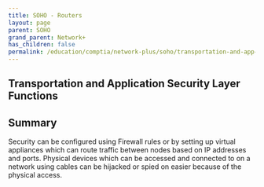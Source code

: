 ```yaml
---
title: SOHO - Routers
layout: page
parent: SOHO
grand_parent: Network+
has_children: false
permalink: /education/comptia/network-plus/soho/transportation-and-app-layer-security-functions/
---
```


## Transportation and Application Security Layer Functions

## Summary

Security can be configured using Firewall rules or by setting up virtual appliances which can route traffic between nodes based on IP addresses and ports. Physical devices which can be accessed and connected to on a network using cables can be hijacked or spied on easier because of the physical access.